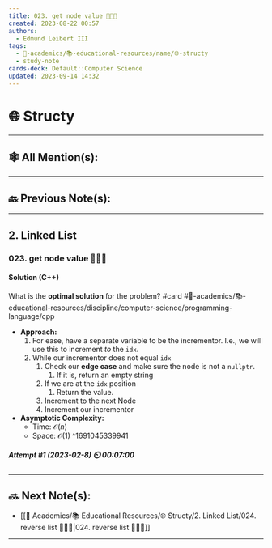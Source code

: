```yaml
---
title: 023. get node value 👨🏽‍💻
created: 2023-08-22 00:57
authors:
  - Edmund Leibert III
tags:
  - 🔴-academics/📚-educational-resources/name/🌐-structy
  - study-note
cards-deck: Default::Computer Science
updated: 2023-09-14 14:32
---
```


# 🌐 Structy

---

## 🕸️ All Mention(s): 

---

## 🔙 Previous Note(s):

---

## 2. Linked List

### **023. get node value 👨🏽‍💻**

#### Solution (C++)

What is the **optimal solution** for the problem? 
#card #🔴-academics/📚-educational-resources/discipline/computer-science/programming-language/cpp
 - **Approach:**
	1. For ease, have a separate variable to be the incrementor. I.e., we will use this to increment *to* the `idx`.
	2. While our incrementor does not equal `idx`
		1. Check our **edge case** and make sure the node is not a `nullptr`.
			1. If it is, return an empty string
		2. If we are at the `idx` position
			1. Return the value.
		3. Increment to the next Node
		4. Increment our incrementor
- **Asymptotic Complexity:**
	- Time: $\mathcal{O}(n)$
	- Space: $\mathcal{O}(1)$
^1691045339941

##### **Attempt #1 (2023-02-8) ⏲️ 00:07:00**


---

## 🔜 Next Note(s):
- [[🔴 Academics/📚 Educational Resources/🌐 Structy/2. Linked List/024. reverse list 👨🏽‍💻|024. reverse list 👨🏽‍💻]]

---
